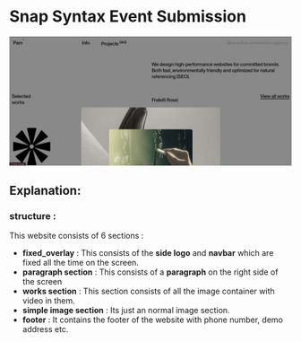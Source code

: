 # Snap Syntax Event Submission

![/assets/pam1.png](/assets/pam1.png)

## Explanation:

### structure :

This website consists of 6 sections :

- **fixed_overlay** : This consists of the **side logo** and **navbar** which are fixed all the time on the screen.
- **paragraph section** : This consists of a **paragraph** on the right side of the screen
- **works section** : This section consists of all the image container with video in them.
- **simple image section** : Its just an normal image section.
- **footer** : It contains the footer of the website with phone number, demo address etc.

